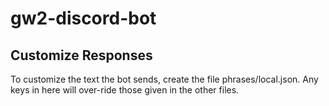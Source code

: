 # gw2-discord-bot

Customize Responses
-------------------

To customize the text the bot sends, create the file phrases/local.json.  Any keys in here will over-ride those given in the other files.
